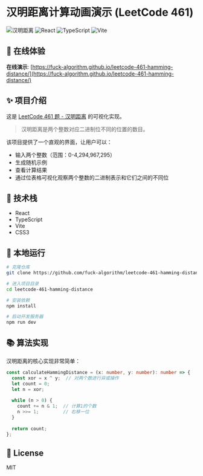 # 汉明距离计算动画演示 (LeetCode 461)

![汉明距离](https://img.shields.io/badge/算法-汉明距离-blue)
![React](https://img.shields.io/badge/framework-React-61dafb)
![TypeScript](https://img.shields.io/badge/language-TypeScript-3178c6)
![Vite](https://img.shields.io/badge/build-Vite-646cff)

## 👀 在线体验

**在线演示**: [https://fuck-algorithm.github.io/leetcode-461-hamming-distance/](https://fuck-algorithm.github.io/leetcode-461-hamming-distance/)

## ✨ 项目介绍

这是 [LeetCode 461 题 - 汉明距离](https://leetcode.cn/problems/hamming-distance/) 的可视化实现。

> 汉明距离是两个整数对应二进制位不同的位置的数目。

该项目提供了一个直观的界面，让用户可以：

- 输入两个整数（范围：0-4,294,967,295）
- 生成随机示例
- 查看计算结果
- 通过位表格可视化观察两个整数的二进制表示和它们之间的不同位

## 🧩 技术栈

- React
- TypeScript 
- Vite
- CSS3

## 🚀 本地运行

```bash
# 克隆仓库
git clone https://github.com/fuck-algorithm/leetcode-461-hamming-distance.git

# 进入项目目录
cd leetcode-461-hamming-distance

# 安装依赖
npm install

# 启动开发服务器
npm run dev
```

## 📚 算法实现

汉明距离的核心实现非常简单：

```typescript
const calculateHammingDistance = (x: number, y: number): number => {
  const xor = x ^ y;  // 对两个数进行异或操作
  let count = 0;
  let n = xor;
  
  while (n > 0) {
    count += n & 1;  // 计算1的个数
    n >>= 1;         // 右移一位
  }
  
  return count;
};
```

## 📝 License

MIT 